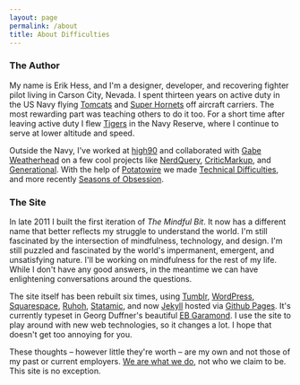 ```yaml
---
layout: page
permalink: /about
title: About Difficulties
---
```


### The Author

My name is Erik Hess, and I'm a designer, developer, and recovering fighter pilot living in Carson City, Nevada. I spent thirteen years on active duty in the US Navy flying [Tomcats](http://en.wikipedia.org/wiki/F-14_Tomcat) and [Super Hornets](http://en.wikipedia.org/wiki/Boeing_F/A-18E/F_Super_Hornet) off aircraft carriers. The most rewarding part was teaching others to do it too. For a short time after leaving active duty I flew [Tigers](https://en.wikipedia.org/wiki/Northrop_F-5) in the Navy Reserve, where I continue to serve at lower altitude and speed.

Outside the Navy, I've worked at [high90](http://high90.com) and collaborated with [Gabe Weatherhead](http://macdrifter.com) on a few cool projects like [NerdQuery](http://nerdquery.com), [CriticMarkup](http://criticmarkup.com), and [Generational](http://www.70decibels.com/generational/). With the help of [Potatowire](http://with.thegra.in) we made [Technical Difficulties](http://technicaldifficulties.us), and more recently [Seasons of Obsession](http://seasons.fm).

### The Site

In late 2011 I built the first iteration of *The Mindful Bit*. It now has a different name that better reflects my struggle to understand the world. I'm still fascinated by the intersection of mindfulness, technology, and design. I'm still puzzled and fascinated by the world's impermanent, emergent, and unsatisfying nature. I'll be working on mindfulness for the rest of my life. While I don't have any good answers, in the meantime we can have enlightening conversations around the questions.

The site itself has been rebuilt six times, using [Tumblr](http://tumblr.com), [WordPress](http://wordpress.org), [Squarespace](http://squarespace.com), [Ruhoh](http://ruhoh.com), [Statamic](http://statamic.com), and now [Jekyll](http://jekyllrb.com/) hosted via [Github Pages](https://pages.github.com/). It's currently typeset in Georg Duffner's beautiful [EB Garamond](http://www.georgduffner.at/ebgaramond/). I use the site to play around with new web technologies, so it changes a lot. I hope that doesn't get too annoying for you.

These thoughts &ndash; however little they're worth &ndash; are my own and not those of my past or current employers. [We are what we do](https://www.uuworld.org/articles/zen-koan-baizhangs-fox), not who we claim to be. This site is no exception.
